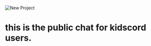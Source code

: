#
![New Project](https://github.com/Kidscord/kidscord.github.io/assets/116015847/776a5212-1fdd-4af5-a482-4d96d57286d0)






# this is the public chat for kidscord users.
